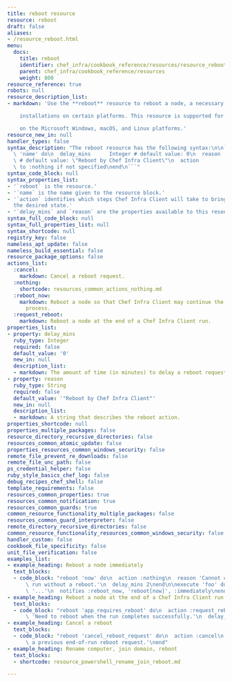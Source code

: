 ```yaml
---
title: reboot resource
resource: reboot
draft: false
aliases:
- /resource_reboot.html
menu:
  docs:
    title: reboot
    identifier: chef_infra/cookbook_reference/resources/resource_reboot.md reboot
    parent: chef_infra/cookbook_reference/resources
    weight: 800
resource_reference: true
robots: null
resource_description_list:
- markdown: 'Use the **reboot** resource to reboot a node, a necessary step with some

    installations on certain platforms. This resource is supported for use

    on the Microsoft Windows, macOS, and Linux platforms.'
resource_new_in: null
handler_types: false
syntax_description: "The reboot resource has the following syntax:\n\n``` ruby\nreboot\
  \ 'name' do\n  delay_mins      Integer # default value: 0\n  reason          String\
  \ # default value: \"Reboot by Chef Infra Client\"\n  action          Symbol # defaults\
  \ to :nothing if not specified\nend\n```"
syntax_code_block: null
syntax_properties_list:
- '`reboot` is the resource.'
- '`name` is the name given to the resource block.'
- '`action` identifies which steps Chef Infra Client will take to bring the node into
  the desired state.'
- '`delay_mins` and `reason` are the properties available to this resource.'
syntax_full_code_block: null
syntax_full_properties_list: null
syntax_shortcode: null
registry_key: false
nameless_apt_update: false
nameless_build_essential: false
resource_package_options: false
actions_list:
  :cancel:
    markdown: Cancel a reboot request.
  :nothing:
    shortcode: resources_common_actions_nothing.md
  :reboot_now:
    markdown: Reboot a node so that Chef Infra Client may continue the installation
      process.
  :request_reboot:
    markdown: Reboot a node at the end of a Chef Infra Client run.
properties_list:
- property: delay_mins
  ruby_type: Integer
  required: false
  default_value: '0'
  new_in: null
  description_list:
  - markdown: The amount of time (in minutes) to delay a reboot request.
- property: reason
  ruby_type: String
  required: false
  default_value: '"Reboot by Chef Infra Client"'
  new_in: null
  description_list:
  - markdown: A string that describes the reboot action.
properties_shortcode: null
properties_multiple_packages: false
resource_directory_recursive_directories: false
resources_common_atomic_update: false
properties_resources_common_windows_security: false
remote_file_prevent_re_downloads: false
remote_file_unc_path: false
ps_credential_helper: false
ruby_style_basics_chef_log: false
debug_recipes_chef_shell: false
template_requirements: false
resources_common_properties: true
resources_common_notification: true
resources_common_guards: true
common_resource_functionality_multiple_packages: false
resources_common_guard_interpreter: false
remote_directory_recursive_directories: false
common_resource_functionality_resources_common_windows_security: false
handler_custom: false
cookbook_file_specificity: false
unit_file_verification: false
examples_list:
- example_heading: Reboot a node immediately
  text_blocks:
  - code_block: "reboot 'now' do\n  action :nothing\n  reason 'Cannot continue Chef\
      \ run without a reboot.'\n  delay_mins 2\nend\n\nexecute 'foo' do\n  command\
      \ '...'\n  notifies :reboot_now, 'reboot[now]', :immediately\nend"
- example_heading: Reboot a node at the end of a Chef Infra Client run
  text_blocks:
  - code_block: "reboot 'app_requires_reboot' do\n  action :request_reboot\n  reason\
      \ 'Need to reboot when the run completes successfully.'\n  delay_mins 5\nend"
- example_heading: Cancel a reboot
  text_blocks:
  - code_block: "reboot 'cancel_reboot_request' do\n  action :cancel\n  reason 'Cancel\
      \ a previous end-of-run reboot request.'\nend"
- example_heading: Rename computer, join domain, reboot
  text_blocks:
  - shortcode: resource_powershell_rename_join_reboot.md

---
```

